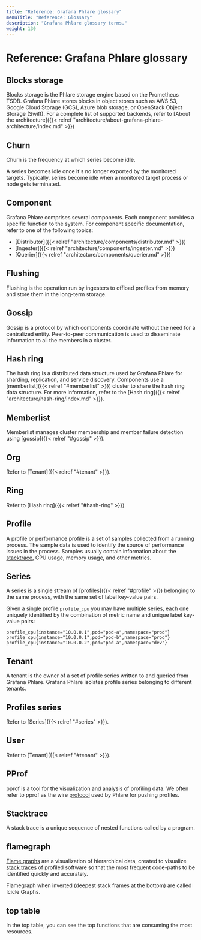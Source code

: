 ```yaml
---
title: "Reference: Grafana Phlare glossary"
menuTitle: "Reference: Glossary"
description: "Grafana Phlare glossary terms."
weight: 130
---
```


# Reference: Grafana Phlare glossary

## Blocks storage

Blocks storage is the Phlare storage engine based on the Prometheus TSDB.
Grafana Phlare stores blocks in object stores such as AWS S3, Google Cloud Storage (GCS), Azure blob storage, or OpenStack Object Storage (Swift).
For a complete list of supported backends, refer to [About the architecture]({{< relref "architecture/about-grafana-phlare-architecture/index.md" >}})

## Churn

Churn is the frequency at which series become idle.

A series becomes idle once it's no longer exported by the monitored targets.
Typically, series become idle when a monitored target process or node gets terminated.

## Component

Grafana Phlare comprises several components.
Each component provides a specific function to the system.
For component specific documentation, refer to one of the following topics:

- [Distributor]({{< relref "architecture/components/distributor.md" >}})
- [Ingester]({{< relref "architecture/components/ingester.md" >}})
- [Querier]({{< relref "architecture/components/querier.md" >}})

## Flushing

Flushing is the operation run by ingesters to offload profiles from memory and store them in the long-term storage.

## Gossip

Gossip is a protocol by which components coordinate without the need for a centralized entity. Peer-to-peer communication is used to disseminate information to all the members in a cluster.

## Hash ring

The hash ring is a distributed data structure used by Grafana Phlare for sharding, replication, and service discovery.
Components use a [memberlist]({{< relref "#memberlist" >}}) cluster to share the hash ring data structure.
For more information, refer to the [Hash ring]({{< relref "architecture/hash-ring/index.md" >}}).

## Memberlist

Memberlist manages cluster membership and member failure detection using [gossip]({{< relref "#gossip" >}}).

## Org

Refer to [Tenant]({{< relref "#tenant" >}}).

## Ring

Refer to [Hash ring]({{< relref "#hash-ring" >}}).

## Profile

A profile or performance profile is a set of samples collected from a running process.
The sample data is used to identify the source of performance issues in the process.
Samples usually contain information about the [stacktrace](#Stacktrace), CPU usage, memory usage, and other metrics.

## Series

A series is a single stream of [profiles]({{< relref "#profile" >}}) belonging to the same process, with the same set of label key-value pairs.

Given a single profile `profile_cpu` you may have multiple series, each one uniquely identified by the combination of metric name and unique label key-value pairs:

```
profile_cpu{instance="10.0.0.1",pod="pod-a",namespace="prod"}
profile_cpu{instance="10.0.0.1",pod="pod-b",namespace="prod"}
profile_cpu{instance="10.0.0.2",pod="pod-a",namespace="dev"}
```

## Tenant

A tenant is the owner of a set of profile series written to and queried from Grafana Phlare.
Grafana Phlare isolates profile series belonging to different tenants.

## Profiles series

Refer to [Series]({{< relref "#series" >}}).

## User

Refer to [Tenant]({{< relref "#tenant" >}}).


## PProf

pprof is a tool for the visualization and analysis of profiling data. We often refer to pprof as
the wire [protocol](https://github.com/google/pprof/blob/main/proto/profile.proto) used by Phlare for pushing profiles.

## Stacktrace

A stack trace is a unique sequence of nested functions called by a program.

## flamegraph

[Flame graphs](https://www.brendangregg.com/flamegraphs.html) are a visualization of hierarchical data,
created to visualize [stack traces](#Stacktrace) of profiled software so that the most frequent code-paths
to be identified quickly and accurately.

Flamegraph when inverted (deepest stack frames at the bottom) are called Icicle Graphs.


## top table

In the top table, you can see the top functions that are consuming the most resources.
